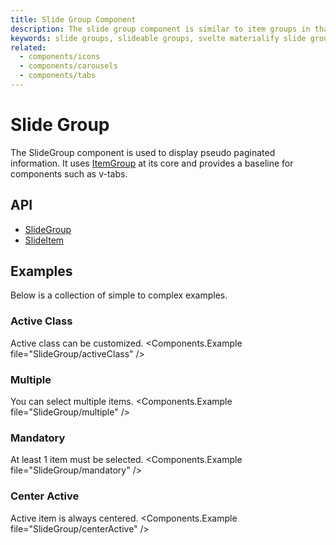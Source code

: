 ```yaml
---
title: Slide Group Component
description: The slide group component is similar to item groups in that you can make selectable content out of elements but does so in a single line fashion.
keywords: slide groups, slideable groups, svelte materialify slide group, svelte slide group component
related:
  - components/icons
  - components/carousels
  - components/tabs
---
```


# Slide Group

The SlideGroup component is used to display pseudo paginated information. It uses [ItemGroup](/components/item-groups/) at its core and provides a baseline for components such as v-tabs.

## API

- [SlideGroup](/api/SlideGroup/)
- [SlideItem](/api/SlideItem/)

## Examples

Below is a collection of simple to complex examples.

### Active Class

Active class can be customized.
<Components.Example file="SlideGroup/activeClass" />

### Multiple

You can select multiple items.
<Components.Example file="SlideGroup/multiple" />

### Mandatory

At least 1 item must be selected.
<Components.Example file="SlideGroup/mandatory" />

### Center Active

Active item is always centered.
<Components.Example file="SlideGroup/centerActive" />
